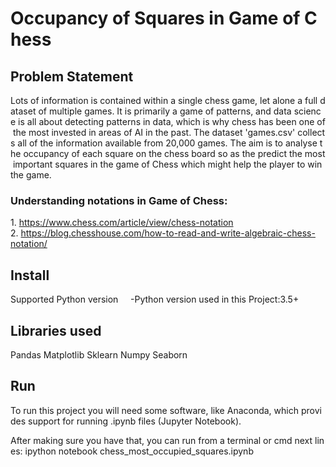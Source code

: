 # Occupancy of Squares in Game of Chess
## Problem Statement

Lots of information is contained within a single chess game, let alone a full dataset of multiple games. It is primarily a game of patterns, and data science is all about detecting patterns in data, which is why chess has been one of the most invested in areas of AI in the past. The dataset 'games.csv' collects all of the information available from 20,000 games. The aim is to analyse the occupancy of each square on the chess board so as the predict the most important squares in the game of Chess which might help the player to win the game.

### Understanding notations in Game of Chess:
1. https://www.chess.com/article/view/chess-notation
2. https://blog.chesshouse.com/how-to-read-and-write-algebraic-chess-notation/

Install
-------------------------------
Supported Python version
    -Python version used in this Project:3.5+

Libraries used
-----------------------------
Pandas
Matplotlib
Sklearn
Numpy
Seaborn

Run
------------------------------
To run this project you will need some software, like Anaconda, which provides
support for running .ipynb files (Jupyter Notebook).

After making sure you have that, you can run from a terminal or cmd next lines:
ipython notebook chess_most_occupied_squares.ipynb

